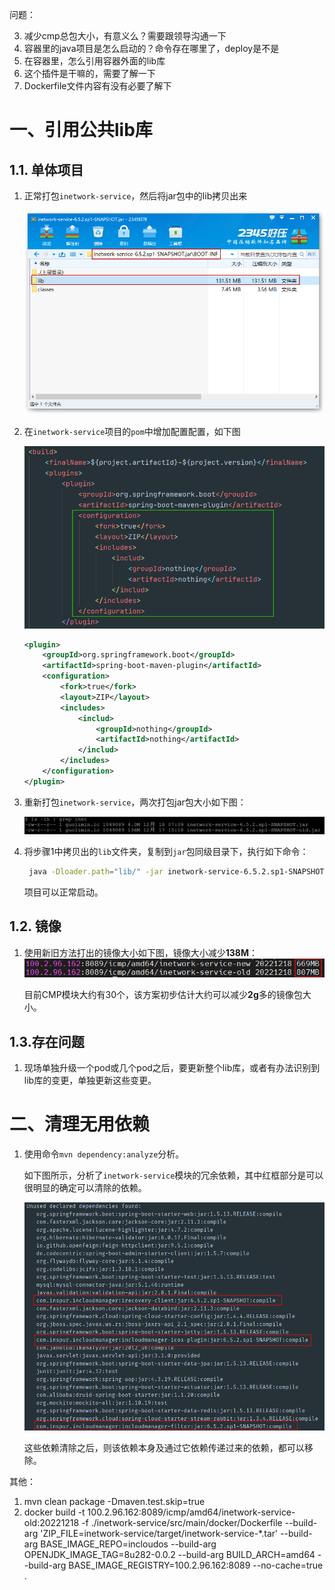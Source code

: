 问题：

3. 减少cmp总包大小，有意义么？需要跟领导沟通一下
2. 容器里的java项目是怎么启动的？命令存在哪里了，deploy是不是
3. 在容器里，怎么引用容器外面的lib库
4. 这个插件是干嘛的，需要了解一下
5. Dockerfile文件内容有没有必要了解下

# 一、引用公共lib库

## 1.1. 单体项目

1. 正常打包`inetwork-service`，然后将jar包中的lib拷贝出来

   ![正常jar包中的lib](images/正常jar包中的lib.png)

2. 在`inetwork-service`项目的`pom`中增加配置配置，如下图

   ![pom配置](images/pom配置.png)

   ```xml
   <plugin>
       <groupId>org.springframework.boot</groupId>
       <artifactId>spring-boot-maven-plugin</artifactId>
       <configuration>
           <fork>true</fork>
           <layout>ZIP</layout>
           <includes>
               <includ>
                   <groupId>nothing</groupId>
                   <artifactId>nothing</artifactId>
               </includ>
           </includes>
       </configuration>
   </plugin>
   ```

3. 重新打包`inetwork-service`，两次打包jar包大小如下图：

   ![新旧jar包大小对比](images/新旧jar包大小对比.png)

4. 将步骤1中拷贝出的`lib`文件夹，复制到`jar`包同级目录下，执行如下命令：

   ```sh
    java -Dloader.path="lib/" -jar inetwork-service-6.5.2.sp1-SNAPSHOT.jar
   ```

   项目可以正常启动。

## 1.2. 镜像

1. 使用新旧方法打出的镜像大小如下图，镜像大小减少**138M**：	![新旧镜像大小对比](images/新旧镜像大小对比.png)

   目前CMP模块大约有30个，该方案初步估计大约可以减少**2g**多的镜像包大小。

## 1.3.存在问题

1. 现场单独升级一个pod或几个pod之后，要更新整个lib库，或者有办法识别到lib库的变更，单独更新这些变更。

# 二、清理无用依赖

1. 使用命令`mvn dependency:analyze`分析。

   如下图所示，分析了`inetwork-service`模块的冗余依赖，其中红框部分是可以很明显的确定可以清除的依赖。

   ![依赖分析结果](images/依赖分析结果.png)

   这些依赖清除之后，则该依赖本身及通过它依赖传递过来的依赖，都可以移除。



其他：

1. mvn clean package -Dmaven.test.skip=true
2. docker build -t 100.2.96.162:8089/icmp/amd64/inetwork-service-old:20221218 -f ./inetwork-service/src/main/docker/Dockerfile --build-arg 'ZIP_FILE=inetwork-service/target/inetwork-service-*.tar' --build-arg BASE_IMAGE_REPO=incloudos --build-arg OPENJDK_IMAGE_TAG=8u282-0.0.2 --build-arg BUILD_ARCH=amd64 --build-arg BASE_IMAGE_REGISTRY=100.2.96.162:8089 --no-cache=true .